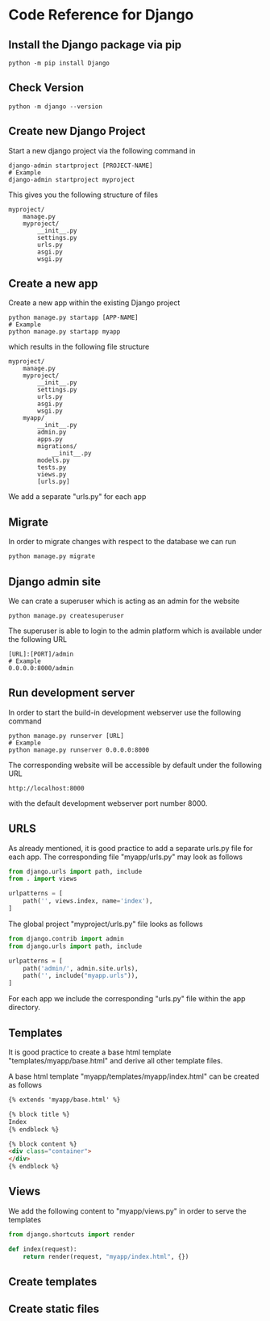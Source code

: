 # Code Reference for Django
## Install the Django package via pip
```Shell
python -m pip install Django
```
## Check Version
```Shell
python -m django --version
```
## Create new Django Project
Start a new django project via the following command in 
```Shell
django-admin startproject [PROJECT-NAME]
# Example
django-admin startproject myproject
```
This gives you the following structure of files
```
myproject/
    manage.py
    myproject/    
        __init__.py
        settings.py
        urls.py
        asgi.py
        wsgi.py
```
## Create a new app
Create a new app within the existing Django project
```Shell
python manage.py startapp [APP-NAME]
# Example
python manage.py startapp myapp
```
which results in the following file structure
```
myproject/
    manage.py
    myproject/    
        __init__.py
        settings.py
        urls.py
        asgi.py
        wsgi.py
    myapp/
        __init__.py
        admin.py
        apps.py
        migrations/
            __init__.py
        models.py
        tests.py
        views.py
        [urls.py]
```
We add a separate "urls.py" for each app
## Migrate
In order to migrate changes with respect to the database we can run
```Python
python manage.py migrate
```
## Django admin site
We can crate a superuser which is acting as an admin for the website
```Shell
python manage.py createsuperuser
```
The superuser is able to login to the admin platform which is available under the following URL
```
[URL]:[PORT]/admin
# Example
0.0.0.0:8000/admin
```
## Run development server
In order to start the build-in development webserver use the following command
```Shell
python manage.py runserver [URL]
# Example
python manage.py runserver 0.0.0.0:8000
```
The corresponding website will be accessible by default under the following URL
```
http://localhost:8000
```
with the default development webserver port number 8000.
## URLS
As already mentioned, it is good practice to add a separate urls.py file for each app. The corresponding file "myapp/urls.py" may look as follows
```Python
from django.urls import path, include
from . import views

urlpatterns = [
    path('', views.index, name='index'),
]
```
The global project "myproject/urls.py" file looks as follows
```Python
from django.contrib import admin
from django.urls import path, include

urlpatterns = [
    path('admin/', admin.site.urls),
    path('', include("myapp.urls")),
]
```
For each app we include the corresponding "urls.py" file within the app directory.
## Templates
It is good practice to create a base html template "templates/myapp/base.html" and derive all other template files.

A base html template "myapp/templates/myapp/index.html" can be created as follows
```html
{% extends 'myapp/base.html' %}

{% block title %}
Index
{% endblock %}

{% block content %}
<div class="container">
</div>
{% endblock %}
```
## Views
We add the following content to "myapp/views.py" in order to serve the templates
```Python
from django.shortcuts import render

def index(request):
    return render(request, "myapp/index.html", {})
```
## Create templates

## Create static files
